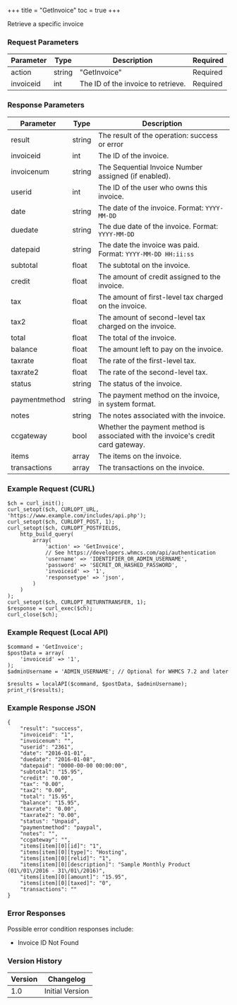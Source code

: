 +++
title = "GetInvoice"
toc = true
+++

Retrieve a specific invoice

### Request Parameters

| Parameter | Type | Description | Required |
| --------- | ---- | ----------- | -------- |
| action | string | "GetInvoice" | Required |
| invoiceid | int | The ID of the invoice to retrieve. | Required |

### Response Parameters

| Parameter | Type | Description |
| --------- | ---- | ----------- |
| result | string | The result of the operation: success or error |
| invoiceid | int | The ID of the invoice. |
| invoicenum | string | The Sequential Invoice Number assigned (if enabled). |
| userid | int | The ID of the user who owns this invoice. |
| date | string | The date of the invoice. Format: `YYYY-MM-DD` |
| duedate | string | The due date of the invoice. Format: `YYYY-MM-DD` |
| datepaid | string | The date the invoice was paid. Format: `YYYY-MM-DD HH:ii:ss` |
| subtotal | float | The subtotal on the invoice. |
| credit | float | The amount of credit assigned to the invoice. |
| tax | float | The amount of first-level tax charged on the invoice. |
| tax2 | float | The amount of second-level tax charged on the invoice. |
| total | float | The total of the invoice. |
| balance | float | The amount left to pay on the invoice. |
| taxrate | float | The rate of the first-level tax. |
| taxrate2 | float | The rate of the second-level tax. |
| status | string | The status of the invoice. |
| paymentmethod | string | The payment method on the invoice, in system format. |
| notes | string | The notes associated with the invoice. |
| ccgateway | bool | Whether the payment method is associated with the invoice's credit card gateway. |
| items | array | The items on the invoice. |
| transactions | array | The transactions on the invoice. |


### Example Request (CURL)

```
$ch = curl_init();
curl_setopt($ch, CURLOPT_URL, 'https://www.example.com/includes/api.php');
curl_setopt($ch, CURLOPT_POST, 1);
curl_setopt($ch, CURLOPT_POSTFIELDS,
    http_build_query(
        array(
            'action' => 'GetInvoice',
            // See https://developers.whmcs.com/api/authentication
            'username' => 'IDENTIFIER_OR_ADMIN_USERNAME',
            'password' => 'SECRET_OR_HASHED_PASSWORD',
            'invoiceid' => '1',
            'responsetype' => 'json',
        )
    )
);
curl_setopt($ch, CURLOPT_RETURNTRANSFER, 1);
$response = curl_exec($ch);
curl_close($ch);
```


### Example Request (Local API)

```
$command = 'GetInvoice';
$postData = array(
    'invoiceid' => '1',
);
$adminUsername = 'ADMIN_USERNAME'; // Optional for WHMCS 7.2 and later

$results = localAPI($command, $postData, $adminUsername);
print_r($results);
```


### Example Response JSON

```
{
    "result": "success",
    "invoiceid": "1",
    "invoicenum": "",
    "userid": "2361",
    "date": "2016-01-01",
    "duedate": "2016-01-08",
    "datepaid": "0000-00-00 00:00:00",
    "subtotal": "15.95",
    "credit": "0.00",
    "tax": "0.00",
    "tax2": "0.00",
    "total": "15.95",
    "balance": "15.95",
    "taxrate": "0.00",
    "taxrate2": "0.00",
    "status": "Unpaid",
    "paymentmethod": "paypal",
    "notes": "",
    "ccgateway": "",
    "items[item][0][id]": "1",
    "items[item][0][type]": "Hosting",
    "items[item][0][relid]": "1",
    "items[item][0][description]": "Sample Monthly Product (01\/01\/2016 - 31\/01\/2016)",
    "items[item][0][amount]": "15.95",
    "items[item][0][taxed]": "0",
    "transactions": ""
}
```


### Error Responses

Possible error condition responses include:

* Invoice ID Not Found


### Version History

| Version | Changelog |
| ------- | --------- |
| 1.0 | Initial Version |
